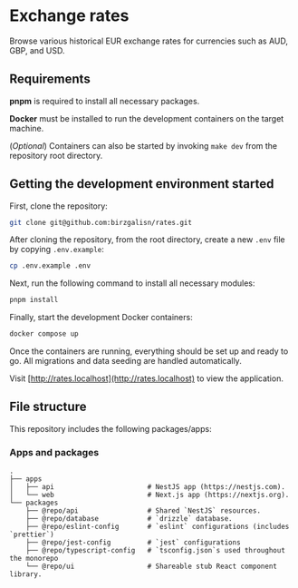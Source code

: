 # Exchange rates

Browse various historical EUR exchange rates for currencies such as AUD, GBP, and USD.

## Requirements

**pnpm** is required to install all necessary packages.

**Docker** must be installed to run the development containers on the target machine.

(_Optional_) Containers can also be started by invoking `make dev` from the repository root directory.

## Getting the development environment started

First, clone the repository:

```bash
git clone git@github.com:birzgalisn/rates.git
```

After cloning the repository, from the root directory, create a new `.env` file by copying `.env.example`:

```bash
cp .env.example .env
```

Next, run the following command to install all necessary modules:

```bash
pnpm install
```

Finally, start the development Docker containers:

```bash
docker compose up
```

Once the containers are running, everything should be set up and ready to go. All migrations and data seeding are handled automatically.

Visit [http://rates.localhost](http://rates.localhost) to view the application.

## File structure

This repository includes the following packages/apps:

### Apps and packages

    .
    ├── apps
    │   ├── api                       # NestJS app (https://nestjs.com).
    │   └── web                       # Next.js app (https://nextjs.org).
    └── packages
        ├── @repo/api                 # Shared `NestJS` resources.
        ├── @repo/database            # `drizzle` database.
        ├── @repo/eslint-config       # `eslint` configurations (includes `prettier`)
        ├── @repo/jest-config         # `jest` configurations
        ├── @repo/typescript-config   # `tsconfig.json`s used throughout the monorepo
        └── @repo/ui                  # Shareable stub React component library.
